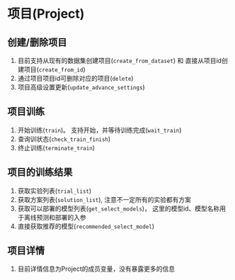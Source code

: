 # 项目(Project)
## 创建/删除项目
1. 目前支持从现有的数据集创建项目(`create_from_dataset`) 和 直接从项目id创建项目(`create_from_id`)
2. 通过项目项目id可删除对应的项目(`delete`)
3. 项目高级设置更新(`update_advance_settings`)

## 项目训练
1. 开始训练(`train`)。 支持开始，并等待训练完成(`wait_train`)
2. 查询训状态(`check_train_finish`)
3. 终止训练(`terminate_train`)

## 项目的训练结果
1. 获取实验列表(`trial_list`)
2. 获取方案列表(`solution_list`), 注意不一定所有的实验都有方案
3. 获取可以部署的模型列表(`get_select_models`)， 这里的模型id、模型名称用于离线预测和部署的入参
4. 直接获取推荐的模型(`recommended_select_model`)

## 项目详情
1. 目前详情信息为Project的成员变量，没有暴露更多的信息
